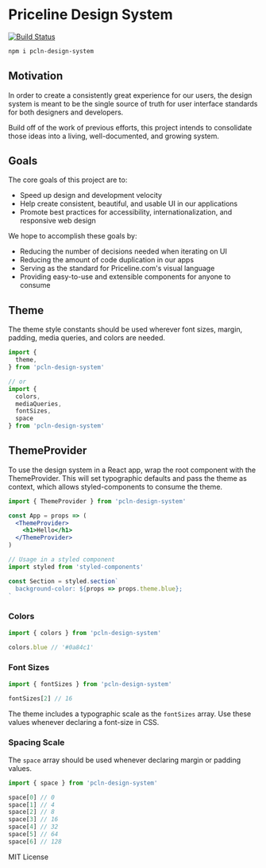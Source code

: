 
# Priceline Design System

[![Build Status][travis-badge]][travis]

[travis-badge]: https://travis-ci.org/pricelinelabs/design-system.svg?branch=master
[travis]: https://travis-ci.org/pricelinelabs/design-system

```sh
npm i pcln-design-system
```


## Motivation

In order to create a consistently great experience for our users,
the design system is meant to be the single source of truth for user interface standards
for both designers and developers.

Build off of the work of previous efforts, this project intends
to consolidate those ideas into a living, well-documented, and growing system.


## Goals

The core goals of this project are to:

- Speed up design and development velocity
- Help create consistent, beautiful, and usable UI in our applications
- Promote best practices for accessibility, internationalization, and responsive web design

We hope to accomplish these goals by:

- Reducing the number of decisions needed when iterating on UI
- Reducing the amount of code duplication in our apps
- Serving as the standard for Priceline.com's visual language
- Providing easy-to-use and extensible components for anyone to consume


## Theme

The theme style constants should be used wherever font sizes, margin, padding, media queries, and colors are needed.

```js
import {
  theme,
} from 'pcln-design-system'

// or
import {
  colors,
  mediaQueries,
  fontSizes,
  space
} from 'pcln-design-system'
```

## ThemeProvider

To use the design system in a React app, wrap the root component with the ThemeProvider.
This will set typographic defaults and pass the theme as context, which allows styled-components to consume the theme.

```jsx
import { ThemeProvider } from 'pcln-design-system'

const App = props => (
  <ThemeProvider>
    <h1>Hello</h1>
  </ThemeProvider>
)
```

```jsx
// Usage in a styled component
import styled from 'styled-components'

const Section = styled.section`
  background-color: ${props => props.theme.blue};
`
```


### Colors

```js
import { colors } from 'pcln-design-system'

colors.blue // '#0a84c1'
```


### Font Sizes

```js
import { fontSizes } from 'pcln-design-system'

fontSizes[2] // 16
```

The theme includes a typographic scale as the `fontSizes` array.
Use these values whenever declaring a font-size in CSS.

### Spacing Scale

The `space` array should be used whenever declaring margin or padding values.

```js
import { space } from 'pcln-design-system'

space[0] // 0
space[1] // 4
space[2] // 8
space[3] // 16
space[4] // 32
space[5] // 64
space[6] // 128
```

MIT License
